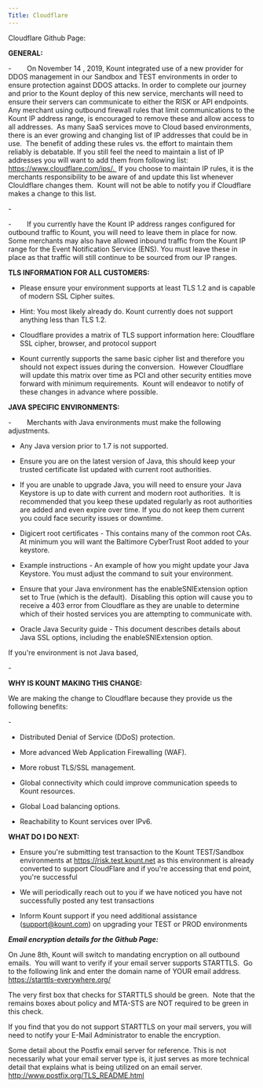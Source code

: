```yaml
---
Title: Cloudflare
---
```


Cloudflare Github Page:

**GENERAL:**

-        On November 14 , 2019, Kount integrated use of a new provider for DDOS management in our Sandbox and TEST environments in order to ensure protection against DDOS attacks. In order to complete our journey and prior to the Kount deploy of this new service, merchants will need to ensure their servers can communicate to either the RISK or API endpoints. Any merchant using outbound firewall rules that limit communications to the Kount IP address range, is encouraged to remove these and allow access to all addresses.  As many SaaS services move to Cloud based environments, there is an ever growing and changing list of IP addresses that could be in use.  The benefit of adding these rules vs. the effort to maintain them reliably is debatable. If you still feel the need to maintain a list of IP addresses you will want to add them from following list: https://www.cloudflare.com/ips/.  If you choose to maintain IP rules, it is the merchants responsibility to be aware of and update this list whenever Clouldflare changes them.  Kount will not be able to notify you if Cloudflare makes a change to this list.

-         

-        If you currently have the Kount IP address ranges configured for outbound traffic to Kount, you will need to leave them in place for now. Some merchants may also have allowed inbound traffic from the Kount IP range for the Event Notification Service (ENS). You must leave these in place as that traffic will still continue to be sourced from our IP ranges.

**TLS INFORMATION FOR ALL CUSTOMERS:**

-  Please ensure your environment supports at least TLS 1.2 and is capable of modern SSL Cipher suites.

-  Hint: You most likely already do. Kount currently does not support anything less than TLS 1.2.

-  Cloudflare provides a matrix of TLS support information here: Cloudflare SSL cipher, browser, and protocol support

-  Kount currently supports the same basic cipher list and therefore you should not expect issues during the conversion.  However Cloudflare will update this matrix over time as PCI and other security entities move forward with minimum requirements.  Kount will endeavor to notify of these changes in advance where possible.

**JAVA SPECIFIC ENVIRONMENTS:**

-        Merchants with Java environments must make the following adjustments.

-  Any Java version prior to 1.7 is not supported.

-  Ensure you are on the latest version of Java, this should keep your trusted certificate list updated with current root authorities.

-  If you are unable to upgrade Java, you will need to ensure your Java Keystore is up to date with current and modern root authorities.  It is recommended that you keep these updated regularly as root authorities are added and even expire over time. If you do not keep them current you could face security issues or downtime.

-  Digicert root certificates - This contains many of the common root CAs. At minimum you will want the Baltimore CyberTrust Root added to your keystore.

-  Example instructions - An example of how you might update your Java Keystore. You must adjust the command to suit your environment.

-  Ensure that your Java environment has the enableSNIExtension option set to True (which is the default).  Disabling this option will cause you to receive a 403 error from Cloudflare as they are unable to determine which of their hosted services you are attempting to communicate with.

-  Oracle Java Security guide - This document describes details about Java SSL options, including the enableSNIExtension option.

If you're environment is not Java based,

-         

**WHY IS KOUNT MAKING THIS CHANGE:**

We are making the change to Cloudflare because they provide us the following benefits:

-         

-  Distributed Denial of Service (DDoS) protection.

-  More advanced Web Application Firewalling (WAF).

-  More robust TLS/SSL management.

-  Global connectivity which could improve communication speeds to Kount resources.

-  Global Load balancing options.

-  Reachability to Kount services over IPv6.

**WHAT DO I DO NEXT:**

-  Ensure you're submitting test transaction to the Kount TEST/Sandbox environments at https://risk.test.kount.net as this environment is already converted to support CloudFlare and if you're accessing that end point, you're successful

-  We will periodically reach out to you if we have noticed you have not successfully posted any test transactions

-  Inform Kount support if you need additional assistance (support@kount.com) on upgrading your TEST or PROD environments

***Email encryption details for the Github Page:***

On June 8th, Kount will switch to mandating encryption on all outbound emails.  You will want to verify if your email server supports STARTTLS.  Go to the following link and enter the domain name of YOUR email address.  https://starttls-everywhere.org/

The very first box that checks for STARTTLS should be green.  Note that the remains boxes about policy and MTA-STS are NOT required to be green in this check.

If you find that you do not support STARTTLS on your mail servers, you will need to notify your E-Mail Administrator to enable the encryption.

Some detail about the Postfix email server for reference. This is not necessarily what your email server type is, it just serves as more technical detail that explains what is being utilized on an email server.  http://www.postfix.org/TLS_README.html
